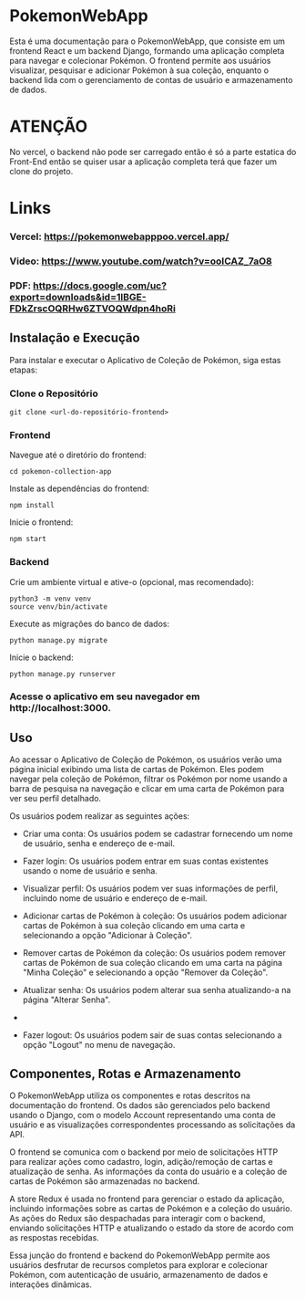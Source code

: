 # PokemonWebApp

Esta é uma documentação para o PokemonWebApp, que consiste em um frontend React e um backend Django, formando uma aplicação completa para navegar e colecionar Pokémon. O frontend permite aos usuários visualizar, pesquisar e adicionar Pokémon à sua coleção, enquanto o backend lida com o gerenciamento de contas de usuário e armazenamento de dados.

# ATENÇÃO
No vercel, o backend não pode ser carregado então é só a parte estatica do Front-End então se quiser usar a aplicação completa terá que fazer um clone do projeto.

# Links

### Vercel: https://pokemonwebapppoo.vercel.app/
### Video: https://www.youtube.com/watch?v=ooICAZ_7aO8
### PDF: https://docs.google.com/uc?export=downloads&id=1lBGE-FDkZrscOQRHw6ZTVOQWdpn4hoRi

## Instalação e Execução

Para instalar e executar o Aplicativo de Coleção de Pokémon, siga estas etapas:

### Clone o Repositório

    git clone <url-do-repositório-frontend>

### Frontend

Navegue até o diretório do frontend:

    cd pokemon-collection-app

Instale as dependências do frontend:

    npm install

Inicie o frontend:

    npm start

### Backend

Crie um ambiente virtual e ative-o (opcional, mas recomendado):

    python3 -m venv venv
    source venv/bin/activate

Execute as migrações do banco de dados:

    python manage.py migrate

Inicie o backend:

    python manage.py runserver

### Acesse o aplicativo em seu navegador em http://localhost:3000.

## Uso

Ao acessar o Aplicativo de Coleção de Pokémon, os usuários verão uma página inicial exibindo uma lista de cartas de Pokémon. Eles podem navegar pela coleção de Pokémon, filtrar os Pokémon por nome usando a barra de pesquisa na navegação e clicar em uma carta de Pokémon para ver seu perfil detalhado.

Os usuários podem realizar as seguintes ações:

* Criar uma conta: Os usuários podem se cadastrar fornecendo um nome de usuário, senha e endereço de e-mail.

* Fazer login: Os usuários podem entrar em suas contas existentes usando o nome de usuário e senha.

* Visualizar perfil: Os usuários podem ver suas informações de perfil, incluindo nome de usuário e endereço de e-mail.

* Adicionar cartas de Pokémon à coleção: Os usuários podem adicionar cartas de Pokémon à sua coleção clicando em uma carta e selecionando a opção "Adicionar à Coleção".

* Remover cartas de Pokémon da coleção: Os usuários podem remover cartas de Pokémon de sua coleção clicando em uma carta na página "Minha Coleção" e selecionando a opção "Remover da Coleção".

* Atualizar senha: Os usuários podem alterar sua senha atualizando-a na página "Alterar Senha".
* 
* Fazer logout: Os usuários podem sair de suas contas selecionando a opção "Logout" no menu de navegação.

## Componentes, Rotas e Armazenamento

O PokemonWebApp utiliza os componentes e rotas descritos na documentação do frontend. Os dados são gerenciados pelo backend usando o Django, com o modelo Account representando uma conta de usuário e as visualizações correspondentes processando as solicitações da API.

O frontend se comunica com o backend por meio de solicitações HTTP para realizar ações como cadastro, login, adição/remoção de cartas e atualização de senha. As informações da conta do usuário e a coleção de cartas de Pokémon são armazenadas no backend.

A store Redux é usada no frontend para gerenciar o estado da aplicação, incluindo informações sobre as cartas de Pokémon e a coleção do usuário. As ações do Redux são despachadas para interagir com o backend, enviando solicitações HTTP e atualizando o estado da store de acordo com as respostas recebidas.

Essa junção do frontend e backend do PokemonWebApp permite aos usuários desfrutar de recursos completos para explorar e colecionar Pokémon, com autenticação de usuário, armazenamento de dados e interações dinâmicas.
